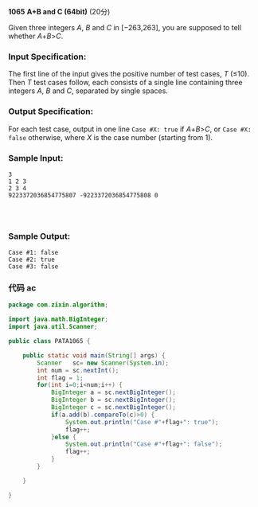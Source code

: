 **1065** **A+B and C (64bit)** (20分)

Given three integers *A*, *B* and *C* in [−263,263], you are supposed to tell whether *A*+*B*>*C*.

### Input Specification:

The first line of the input gives the positive number of test cases, *T* (≤10). Then *T* test cases follow, each consists of a single line containing three integers *A*, *B* and *C*, separated by single spaces.

### Output Specification:

For each test case, output in one line `Case #X: true` if *A*+*B*>*C*, or `Case #X: false` otherwise, where *X* is the case number (starting from 1).

### Sample Input:

```in
3
1 2 3
2 3 4
9223372036854775807 -9223372036854775808 0

      
    
```

### Sample Output:

```out
Case #1: false
Case #2: true
Case #3: false
```

### 代码 ac

```java
package com.zixin.algorithm;

import java.math.BigInteger;
import java.util.Scanner;

public class PATA1065 {

	public static void main(String[] args) {
		Scanner   sc= new Scanner(System.in);
		int num = sc.nextInt();
		int flag = 1;
		for(int i=0;i<num;i++) {
			BigInteger a = sc.nextBigInteger();
			BigInteger b = sc.nextBigInteger();
			BigInteger c = sc.nextBigInteger();
			if(a.add(b).compareTo(c)>0) {
				System.out.println("Case #"+flag+": true");
				flag++;
			}else {
				System.out.println("Case #"+flag+": false");
				flag++;
			}
		}

	}

}

```

